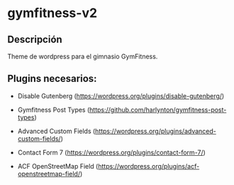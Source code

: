 # gymfitness-v2
## Descripción
Theme de wordpress para el gimnasio GymFitness.
## Plugins necesarios:
- Disable Gutenberg (https://wordpress.org/plugins/disable-gutenberg/)
* Gymfitness Post Types (https://github.com/harlynton/gymfitness-post-types)
+ Advanced Custom Fields (https://wordpress.org/plugins/advanced-custom-fields/)
- Contact Form 7 (https://wordpress.org/plugins/contact-form-7/)
* ACF OpenStreetMap Field (https://wordpress.org/plugins/acf-openstreetmap-field/)